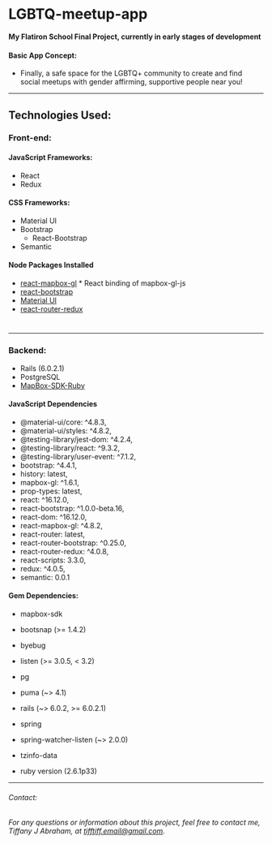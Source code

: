# LGBTQ-meetup-app
 **My Flatiron School Final Project, currently in early stages of development**
 


 #### Basic App Concept:
  * Finally, a safe space for the LGBTQ+ community to create and find social meetups with gender affirming, supportive people near you!
  
---
## Technologies Used: 
### Front-end:
#### JavaScript Frameworks:
* React
* Redux
#### CSS Frameworks:
* Material UI
* Bootstrap
  * React-Bootstrap
* Semantic
#### Node Packages Installed
* [react-mapbox-gl](https://alex3165.github.io/react-mapbox-gl/)
      * React binding of mapbox-gl-js
* [react-bootstrap](https://react-bootstrap.github.io/)
* [Material UI](https://material-ui.com/)
* [react-router-redux](https://github.com/reactjs/react-router-redux)
# 
---
### Backend:
* Rails (6.0.2.1)
* PostgreSQL
* [MapBox-SDK-Ruby](https://github.com/mapbox/mapbox-sdk-rb)
#### JavaScript Dependencies
* @material-ui/core: ^4.8.3,
* @material-ui/styles: ^4.8.2,
* @testing-library/jest-dom: ^4.2.4,
* @testing-library/react: ^9.3.2,
* @testing-library/user-event: ^7.1.2,
* bootstrap: ^4.4.1,
*  history: latest,
* mapbox-gl: ^1.6.1,
* prop-types: latest,
* react: ^16.12.0,
*  react-bootstrap: ^1.0.0-beta.16,
* react-dom: ^16.12.0,
* react-mapbox-gl: ^4.8.2,
* react-router: latest,
* react-router-bootstrap: ^0.25.0,
* react-router-redux: ^4.0.8,
* react-scripts: 3.3.0,
* redux: ^4.0.5,
* semantic: 0.0.1

#### Gem Dependencies:
  * mapbox-sdk
  * bootsnap (>= 1.4.2)
 * byebug
  * listen (>= 3.0.5, < 3.2)
 *  pg
 *  puma (~> 4.1)
  * rails (~> 6.0.2, >= 6.0.2.1)
 *  spring
  * spring-watcher-listen (~> 2.0.0)
  * tzinfo-data
  
  *  ruby version (2.6.1p33)
----
###### Contact:
###### For any questions or information about this project, feel free to contact me, Tiffany J Abraham, at tifftiff.email@gmail.com.